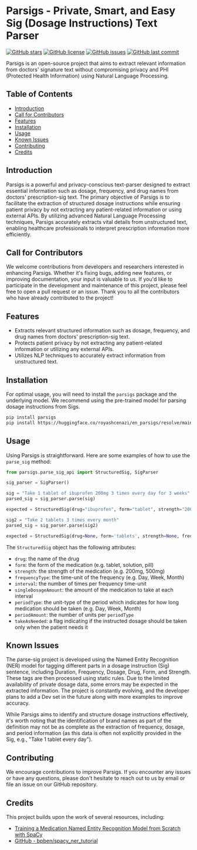 # Parsigs - Private, Smart, and Easy Sig (Dosage Instructions) Text Parser

[![GitHub stars](https://img.shields.io/github/stars/royashcenazi/parsigs)](https://github.com/royashcenazi/parsigs/stargazers)
[![GitHub license](https://img.shields.io/github/license/royashcenazi/parsigs)](https://github.com/royashcenazi/parsigs/blob/main/LICENSE)
[![GitHub issues](https://img.shields.io/github/issues/royashcenazi/parsigs)](https://github.com/royashcenazi/parsigs/issues)
[![GitHub last commit](https://img.shields.io/github/last-commit/royashcenazi/parsigs)](https://github.com/royashcenazi/parsigs/commits/main)

Parsigs is an open-source project that aims to extract relevant information from doctors' signature text without compromising privacy and PHI (Protected Health Information) using Natural Language Processing.

## Table of Contents
- [Introduction](#introduction)
- [Call for Contributors](#call-for-contributors)
- [Features](#features)
- [Installation](#installation)
- [Usage](#usage)
- [Known Issues](#known-issues)
- [Contributing](#contributing)
- [Credits](#credits)

## Introduction
Parsigs is a powerful and privacy-conscious text-parser designed to extract essential information such as dosage, frequency, and drug names from doctors' prescription-sig text. The primary objective of Parsigs is to facilitate the extraction of structured dosage instructions while ensuring patient privacy by not extracting any patient-related information or using external APIs. By utilizing advanced Natural Language Processing techniques, Parsigs accurately extracts vital details from unstructured text, enabling healthcare professionals to interpret prescription information more efficiently.

## Call for Contributors
We welcome contributions from developers and researchers interested in enhancing Parsigs. Whether it's fixing bugs, adding new features, or improving documentation, your input is valuable to us. If you'd like to participate in the development and maintenance of this project, please feel free to open a pull request or an issue. Thank you to all the contributors who have already contributed to the project!

## Features
- Extracts relevant structured information such as dosage, frequency, and drug names from doctors' prescription-sig text.
- Protects patient privacy by not extracting any patient-related information or utilizing any external APIs.
- Utilizes NLP techniques to accurately extract information from unstructured text.

## Installation
For optimal usage, you will need to install the `parsigs` package and the underlying model. We recommend using the pre-trained model for parsing dosage instructions from Sigs.

```bash
pip install parsigs
pip install https://huggingface.co/royashcenazi/en_parsigs/resolve/main/en_parsigs-any-py3-none-any.whl
```

## Usage
Using Parsigs is straightforward. Here are some examples of how to use the `parse_sig` method:

```python
from parsigs.parse_sig_api import StructuredSig, SigParser

sig_parser = SigParser()

sig = "Take 1 tablet of ibuprofen 200mg 3 times every day for 3 weeks"
parsed_sig = sig_parser.parse(sig)

expected = StructuredSig(drug="ibuprofen", form="tablet", strength="200mg", frequencyType="Day", interval=3, singleDosageAmount=1.0, periodType='Week', periodAmount=3, takeAsNeeded=False)

sig2 = "Take 2 tablets 3 times every month"
parsed_sig = sig_parser.parse(sig2)

expected = StructuredSig(drug=None, form='tablets', strength=None, frequencyType='Month', interval=3, singleDosageAmount=2.0, periodType=None, periodAmount=None, takeAsNeeded=False)
```

The `StructuredSig` object has the following attributes:
- `drug`: the name of the drug
- `form`: the form of the medication (e.g. tablet, solution, pill)
- `strength`: the strength of the medication (e.g. 200mg, 500mg)
- `frequencyType`: the time-unit of the frequency (e.g. Day, Week, Month)
- `interval`: the number of times per frequency time-unit
- `singleDosageAmount`: the amount of the medication to take at each interval
- `periodType`: the unit-type of the period which indicates for how long medication should be taken (e.g. Day, Week, Month)
- `periodAmount`: the number of units per `periodType`
- `takeAsNeeded`: a flag indicating if the instructed dosage should be taken only when the patient needs it

## Known Issues
The parse-sig project is developed using the Named Entity Recognition (NER) model for tagging different parts in a dosage instruction (Sig) sentence, including Duration, Frequency, Dosage, Drug, Form, and Strength. These tags are then processed using static rules. Due to the limited availability of private dosage data, some errors may be expected in the extracted information. The project is constantly evolving, and the developer plans to add a Dev set in the future along with more examples to improve accuracy.

While Parsigs aims to identify and structure dosage instructions effectively, it's worth noting that the identification of brand names as part of the definition may not be as complete as the extraction of frequency, dosage, and period information (as this data is often not explicitly provided in the Sig, e.g., "Take 1 tablet every day").

## Contributing
We encourage contributions to improve Parsigs. If you encounter any issues or have any questions, please don't hesitate to reach out to us by email or file an issue on our GitHub repository.

## Credits
This project builds upon the work of several resources, including:
- [Training a Medication Named Entity Recognition Model from Scratch with SpaCy](https://odsc.medium.com/training-a-medication-named-entity-recognition-model-from-scratch-with-spacy-e94fdff56022)
- [GitHub - bpben/spacy_ner_tutorial](https://github.com/bpben/spacy_ner_tutorial)
